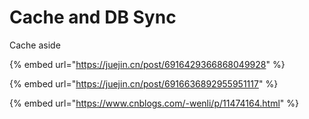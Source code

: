 # Cache and DB Sync

Cache aside

{% embed url="https://juejin.cn/post/6916429366868049928" %}

{% embed url="https://juejin.cn/post/6916636892955951117" %}

{% embed url="https://www.cnblogs.com/-wenli/p/11474164.html" %}



